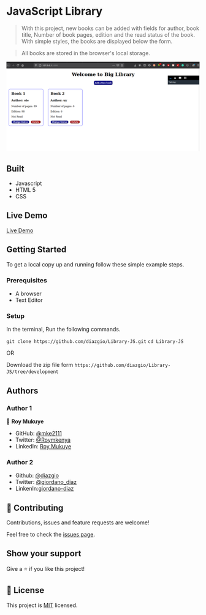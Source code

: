 # JavaScript Library


> With this project, new books can be added with fields for author, book title, Number of book pages, edition and the read status of the book. With simple styles, the books are displayed below the form.

> All books are stored in the browser's local storage.

![screenshot](./Screenshot.png)


## Built

- Javascript
- HTML 5
- CSS

## Live Demo

[Live Demo](https://rawcdn.githack.com/diazgio/Library-JS/feature/libraryp1/index.html)


## Getting Started

To get a local copy up and running follow these simple example steps.

### Prerequisites

- A browser
- Text Editor

### Setup

In the terminal, Run the following commands.

`git clone https://github.com/diazgio/Library-JS.git`
`cd Library-JS`

OR

Download the zip file form `https://github.com/diazgio/Library-JS/tree/development`

## Authors

### Author 1

👤 **Roy Mukuye**

- GitHub: [@mke2111](https://github.com/mke2111)
- Twitter: [@Roymkenya](https://twitter.com/Roymkenya)
- LinkedIn: [Roy Mukuye](https://www.linkedin.com/in/roy-mukuye-42b07b1b4)

### Author 2

- Github: [@diazgio](https://github.com/diazgio)
- Twitter: [@giordano_diaz](https://twitter.com/giordano_diaz)
- LinkenIn:[giordano-diaz](www.linkedin.com/in/Giordano-Diaz) 

## 🤝 Contributing

Contributions, issues and feature requests are welcome!

Feel free to check the [issues page](https://github.com/diazgio/Library-JS/issues).

## Show your support

Give a ⭐️ if you like this project!

## 📝 License

This project is [MIT](https://opensource.org/licenses/MIT) licensed.

